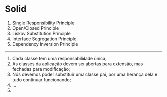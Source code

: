 # Solid

1. Single Responsibility Principle
2. Open/Closed Principle
3. Liskov Substitution Principle
4. Interface Segregation Principle
5. Dependency Inversion Principle

---

1. Cada classe tem uma responsabilidade única;
2. As classes da aplicação devem ser abertas para extensão, mas fechadas para modificação;
3. Nós devemos poder substituir uma classe pai, por uma herança dela e tudo continuar funcionando;
4. ...
5.
